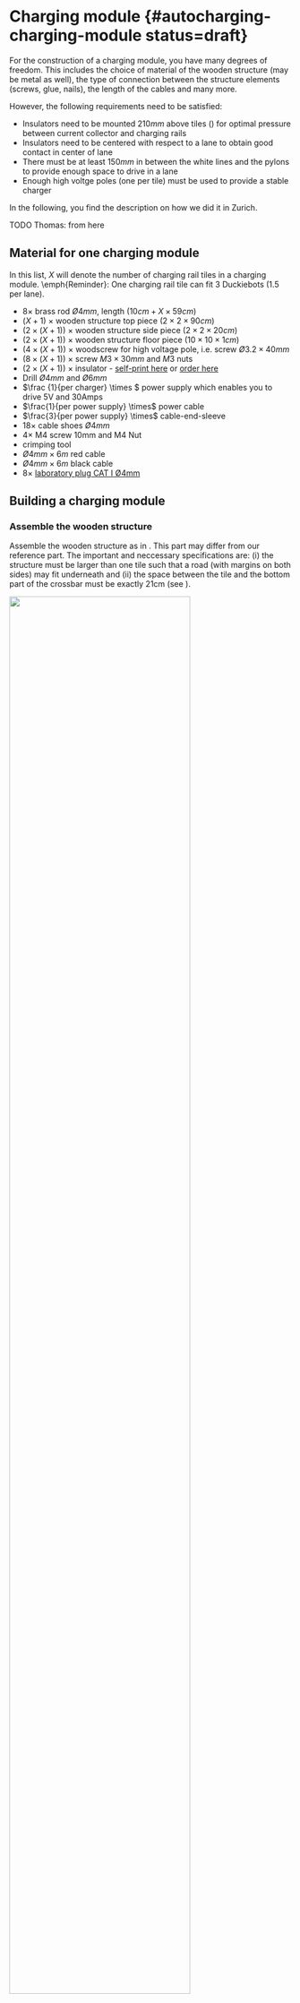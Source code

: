 # Charging module {#autocharging-charging-module status=draft}

For the construction of a charging module, you have many degrees of freedom. This includes the choice of material of the wooden structure (may be metal as well), the type of connection between the structure elements (screws, glue, nails), the length of the cables and many more.

However, the following requirements need to be satisfied:

* Insulators need to be mounted $210mm$ above tiles ([](#fig:hv_pole_drawing)) for optimal pressure between current collector and charging rails
* Insulators need to be centered with respect to a lane to obtain good contact in center of lane
* There must be at least $150mm$ in between the white lines and the pylons to provide enough space to drive in a lane
* Enough high voltge poles (one per tile) must be used to provide a stable charger

In the following, you find the description on how we did it in Zurich.


TODO Thomas: from here

## Material for one charging module

In this list, $X$ will denote the number of charging rail tiles in a charging module. \emph{Reminder}: One charging rail tile can fit $3$ Duckiebots ($1.5$ per lane).

* $8 \times$ brass rod $Ø4mm$, length ($10cm + X \times 59cm$)
* $(X + 1)$ $\times$ wooden structure top piece ($2 \times 2 \times 90cm$)
* $(2 \times (X + 1))$ $\times$ wooden structure side piece ($2 \times 2 \times 20cm$)
* $(2 \times (X + 1))$ $\times$ wooden structure floor piece ($10 \times 10 \times 1cm$)
* $(4 \times (X + 1))$ $\times$ woodscrew for high voltage pole, i.e. screw $Ø3.2 \times 40mm$
* $(8 \times (X + 1))$ $\times$ screw $M3 \times 30mm$ and $M3$ nuts
* $(2 \times (X + 1))$ $\times$ insulator - [self-print here](https://www.thingiverse.com/thing:2996297/files) or [order here](https://www.shapeways.com/product/QN3HP9EAH/megacity-insulator)
* Drill $Ø4mm$ and $Ø6mm$
* $\frac {1}{per charger} \times $ power supply which enables you to drive 5V and 30Amps
* $\frac{1}{per power supply} \times$ power cable
* $\frac{3}{per power supply} \times$ cable-end-sleeve
* $18 \times$ cable shoes $Ø4mm$
* $4 \times$ M4 screw 10mm and M4 Nut
* crimping tool
* $Ø4mm \times 6m$ red cable
* $Ø4mm \times 6m$ black cable
* $8 \times$ [laboratory plug CAT I Ø4mm](https://www.distrelec.ch/en/p/14048007)


## Building a charging module


### Assemble the wooden structure

Assemble the wooden structure as in [](#fig:assembled_wooden_struc). This part may differ from our reference part. The important and neccessary specifications are: (i) the structure must be larger than one tile such that a road (with margins on both sides) may fit underneath and (ii) the space between the tile and the bottom part of the crossbar must be exactly 21cm (see [](#fig:hv_pole_drawing)).

<div figure-id="fig:assembled_wooden_struc">
<img src="images/assembled_wooden_struc.jpg" style="width: 80%"/>
<figcaption>
An assembled wodden structure.
</figcaption>
</div>


### Prepare for mounting the insulators

Make sure you have the parts ready seen in [](#fig:assembly_hv_pole).

<div figure-id="fig:assembly_hv_pole">
<img src="images/assembly_hv_pole.jpg" style="width: 80%"/>
<figcaption>
Parts needed to prepare and assemble a high voltage pole.
</figcaption>
</div>

### Drill the holes

Drill 3mm holes such that the insulators will be centered after mounting, seen in [](#fig:hv_pole_drawing)

<div figure-id="fig:hv_pole_drawing">
<img src="images/hv_pole_drawing.png" style="width: 80%"/>
<figcaption>
2D sketch of a high voltage pole.
</figcaption>
</div>

The 6mm holes (depth roughly 5mm) are optional and act as a hideout for the screw heads. The resulting holes should look like [](#fig:drilling_hole_hv_pole).

<div figure-id="fig:drilling_hole_hv_pole">
<img src="images/drilling_hole_hv_pole.jpg" style="width: 80%"/>
<figcaption>
Drilled holes.
</figcaption>
</div>

### Mount the insulator

Mount the insulator 3D prints as seen in [](#fig:assembled_insulator) and [](#fig:hidden_screw).

<div figure-id="fig:assembled_insulator">
<img src="images/assembled_insulator.jpg" style="width: 80%"/>
<figcaption>
The assembled insulator.
</figcaption>
</div>

<div figure-id="fig:hidden_screw">
<img src="images/hidden_screw.jpg" style="width: 80%"/>
<figcaption>
How the screw head is hidden.
</figcaption>
</div>


### Fix the high voltage poles to tiles

Use double-sided tape to mount the high voltage poles to the tiles ([](#fig:glued_wooden_structure)). Make sure that the high voltage poles are aligned throughout the whole charging module.


### Bend brass rails and mount them

Bend the charging rails 5cm on both sides (in the same direction) to ensure that Duckiebots do not get stuck when arriving at the charging rail tiles ([](#fig:glued_wooden_structure)).

Then, clip the brass rails into the insulators.

<div figure-id="fig:glued_wooden_structure">
<img src="images/glued_wooden_structure.jpg" style="width: 100%"/>
<figcaption>
Glued high voltage poles with clipped in charging rails.
</figcaption>
</div>

### Solder laboratory plugs

Strip the insulation of the four red and four black cables on both sides with a wire stripper off. Then solder four red and four black cables each to a laboratory plug as seen in [](#fig:soldered_plugs). These cables should be approximately 20-25cm long.

<div figure-id="fig:soldered_plugs">
<img src="images/soldered_plugs.jpg" style="width: 100%"/>
<figcaption>
Soldered laboratory plugs to the cables.
</figcaption>
</div>

### Attach cable shoes
Mount a cable shoe $Ø4-6mm$ with a crimping tool on the other side of these cables you have soldered. Then connect two red and two black cables respectively together with another cable shoe with a M4 screw and a M4 nut as seen in [](#fig:connected_cables). Then connect to the third cable shoe the corresponding red/black cable which will go towards the power supply. This third cable should be long enough to reach the power supply. Also attach to the end of the third cable a cable shoe.

<div figure-id="fig:connected_cables">
<img src="images/cable_shoe_connection.jpg" style="width: 100%"/>
<figcaption>
Connection of the cables to the rails.
</figcaption>
</div>

### Plug the soldered laboratory plug cable to the brass rail
 Connect the laboratory plugs to the bended ends of the charging rails as seen in [](#fig:mounted_plugs). The cables of the brass rods must be polarized as seen in [](#fig:polarity_graph). Make sure that you connect the four rods on the left to one power supply and another four rods on the right to the other power supply.


<div figure-id="fig:mounted_plugs">
<img src="images/mounted_plugs.jpg" style="width: 100%"/>
<figcaption>
Connection between cables of power supply and charging rails.
</figcaption>
</div>


<div figure-id="fig:polarity_graph">
<img src="images/polarity_graph.png" style="width: 100%"/>
<figcaption>
The polarities of the brass rods.
</figcaption>
</div>

### Prepare the power cable for the power supply
Take the power cable and strip the isolation off. Then attach a cable-end-sleeve with the crimping tool as seen in [](#fig:power_cable). Then connect the prepared cable to the power supply exactly as it is shown in [](#fig:attached_power_cable).

Note:
**It is important that ground, phase and neutral phase is connected the right way, so the colors need to match**.

<div figure-id="fig:power_cable">
<img src="images/power_cable.jpg" style="width: 100%"/>
<figcaption>
One end of the power cable before and after.
</figcaption>
</div>

<div figure-id="fig:attached_power_cable">
<img src="images/attached_power_cable.jpg" style="width: 100%"/>
<figcaption>
Attached power cable to the power supply.
</figcaption>
</div>

### Attach to power source
Connect the power supply to the rails. Red cable to V+ and black cable to V- as shown in [](#fig:powersupply). Make also a connection between the two power supplies ground, in order to have a common ground.

<div figure-id="fig:powersupply">
<img src="images/powersupply.jpg" style="width: 80%"/>
<figcaption>
The connected power supply.
</figcaption>
</div>

### Adjust the output voltage of the power source
Turn on the power supply by plugging in the power cable. There is a voltage regulator next to the V+ connection - there you can adjust the voltage. Take a screw driver and a multimeter and measure the Voltage across V+ and V-. The Voltage should be adjusted to 5.5V.

<div figure-id="fig:powersupply_cc">
<img src="images/powersupply_cc.jpg" style="width: 80%"/>
<figcaption>
Voltage regulator seen as the plastic screw.
</figcaption>
</div>

### Test your setup

Place an assemblied Duckiebot which is capable of charging underneath the charging rails and see if the battery is going to charge.
